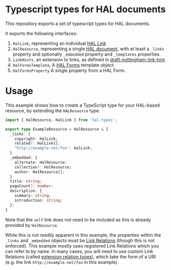 Typescript types for HAL documents
==================================

This repository exports a set of typescript types for
HAL documents.

It exports the following interfaces:

1. `HalLink`, representing an individual [HAL Link][1]
2. `HalResource`, representing a single [HAL document][2], with at least a
   `_links` property and optionally `_embedded` property and `_templates` properties.
3. `LinkHints`, an extension to links, as defined in [draft-nottingham-link-hint][3].
4. `HalFormsTemplate`, A [HAL Forms][4] template object.
5. `HalFormsProperty` A single property from a HAL Form.

[1]: https://tools.ietf.org/html/draft-kelly-json-hal-00#section-5
[2]: https://tools.ietf.org/html/draft-kelly-json-hal-00#section-4
[3]: https://tools.ietf.org/html/draft-nottingham-link-hint
[4]: http://rwcbook.github.io/hal-forms/

# Usage

This example shows how to create a TypeScript type for your HAL-based resource, by extending the `HALResource` type.
```TypeScript
import { HalResource, HalLink } from 'hal-types';

export type ExampleResource = HalResource & {
  _links: {
    copyright: HalLink;
    related?: HalLink[];
    "http://example.net/foo": HalLink;
  }
  _embedded: {
    alternate: HalResource;
    collection?: HalResource;
    author: HalResource[];
  }
  title: string;
  pageCount?: number;
  description: {
    summary: string;
    introduction: string;
  };
}
```
Note that the `self` link does not need to be included as this is already provided by `HalResource`.

While this is not readily apparent in this example, the properties within the `_links` and `_embedded` objects must be [Link Relations](https://www.iana.org/assignments/link-relations/link-relations.xhtml) (though this is not enforced). This example mostly uses registered Link Relations which you can refer to by name. In many cases, you will need to use custom Link Relations (called [extension relation types](https://www.rfc-editor.org/rfc/rfc8288.html#section-2.1.2)), which take the form of a URI (e.g. the link `http://example.net/foo` in this example).
